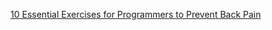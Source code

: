 [10 Essential Exercises for Programmers to Prevent Back Pain](https://learnhub.top/10-essential-exercises-for-programmers-to-prevent-back-pain/)